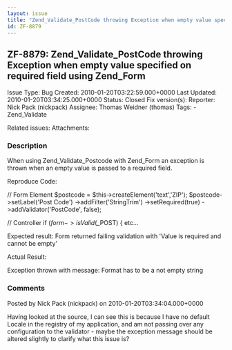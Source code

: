 ```yaml
---
layout: issue
title: "Zend_Validate_PostCode throwing Exception when empty value specified on required field using Zend_Form"
id: ZF-8879
---
```


ZF-8879: Zend\_Validate\_PostCode throwing Exception when empty value specified on required field using Zend\_Form
------------------------------------------------------------------------------------------------------------------

 Issue Type: Bug Created: 2010-01-20T03:22:59.000+0000 Last Updated: 2010-01-20T03:34:25.000+0000 Status: Closed Fix version(s): 
 Reporter:  Nick Pack (nickpack)  Assignee:  Thomas Weidner (thomas)  Tags: - Zend\_Validate
 
 Related issues: 
 Attachments: 
### Description

When using Zend\_Validate\_Postcode with Zend\_Form an exception is thrown when an empty value is passed to a required field.

Reproduce Code:

// Form Element $postcode = $this->createElement('text','ZIP'); $postcode->setLabel('Post Code') ->addFilter('StringTrim') ->setRequired(true) ->addValidator('PostCode', false);

// Controller if ($form->isValid($\_POST) { etc...

Expected result: Form returned failing validation with 'Value is required and cannot be empty'

Actual Result:

Exception thrown with message: Format has to be a not empty string

 

 

### Comments

Posted by Nick Pack (nickpack) on 2010-01-20T03:34:04.000+0000

Having looked at the source, I can see this is because I have no default Locale in the registry of my application, and am not passing over any configuration to the validator - maybe the exception message should be altered slightly to clarify what this issue is?

 

 